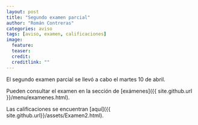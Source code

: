 ```yaml
---
layout: post
title: "Segundo examen parcial"
author: "Román Contreras"
categories: aviso 
tags: [aviso, examen, calificaciones]
image:
  feature: 
  teaser: 
  credit: 
  creditlink: ""
---
```


El segundo examen parcial se llevó a cabo el martes 10 de abril.

Pueden consultar el examen en la sección de [exámenes]({{ site.github.url }}/menu/examenes.html).

Las calificaciones se encuentran [aquí]({{ site.github.url}}/assets/Examen2.html).
